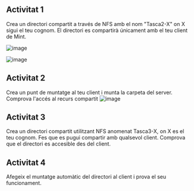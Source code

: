## Activitat 1
Crea un directori compartit a través de NFS amb el nom "Tasca2-X" on X sigui el teu cognom. El directori es compartirà únicament amb el teu client de Mint. 

![image](https://github.com/user-attachments/assets/d16e1a25-6120-4b0d-a6d6-885177def47c)

![image](https://github.com/user-attachments/assets/4c5bc0aa-0f8b-4a72-9495-374c4fd6fd36)

## Activitat 2
Crea un punt de muntatge al teu client i munta la carpeta del server.
Comprova l'accés al recurs compartit
![image](https://github.com/user-attachments/assets/288605a4-4b7b-4816-b878-299bf6253783)

## Activitat 3
Crea un directori compartit utilitzant NFS anomenat Tasca3-X, on X es el teu cognom. Fes que es pugui compartir amb qualsevol client. 
Comprova que el directori es accesible des del client. 

## Activitat 4
Afegeix el muntatge automàtic del directori al client i prova el seu funcionament.

